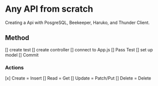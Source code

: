 # Any API from scratch

Creating a Api with PosgreSQL, Beekeeper, Haruko, and Thunder Client.

## Method

[] create test
[] create controller
[] connect to App.js
[] Pass Test
[] set up model
[] Commit

### Actions

[x] Create = Insert
[] Read = Get
[] Update = Patch/Put
[] Delete = Delete
